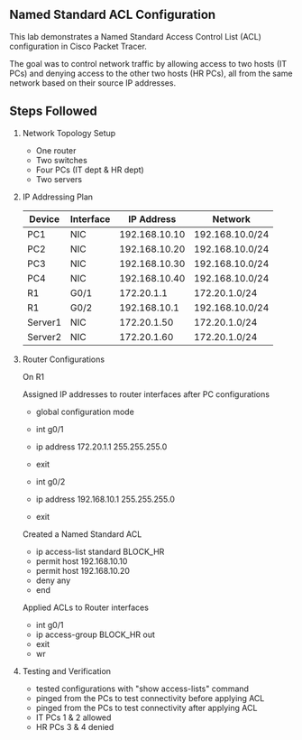 ## Named Standard ACL Configuration 

This lab demonstrates a Named Standard Access Control List (ACL) configuration in Cisco Packet Tracer.

The goal was to control network traffic by allowing access to two hosts (IT PCs) and denying access to the other two hosts (HR PCs), all from the same network based on their source IP addresses.

## Steps Followed
1. Network Topology Setup
   - One router
   - Two switches
   - Four PCs (IT dept & HR dept)
   - Two servers
  
2. IP Addressing Plan
   
   | Device | Interface | IP Address | Network |
   |---------|------------|-------------|----------|
   | PC1 | NIC | 192.168.10.10 | 192.168.10.0/24 |
   | PC2 | NIC | 192.168.10.20 | 192.168.10.0/24 |
   | PC3 | NIC | 192.168.10.30 | 192.168.10.0/24 |
   | PC4 | NIC | 192.168.10.40 | 192.168.10.0/24 |
   | R1 | G0/1 | 172.20.1.1 | 172.20.1.0/24 |
   | R1 | G0/2 | 192.168.10.1 | 192.168.10.0/24 |
   | Server1 | NIC | 172.20.1.50 | 172.20.1.0/24 |
   | Server2 | NIC | 172.20.1.60 | 172.20.1.0/24 |

4. Router Configurations
   
   On R1
   
   Assigned IP addresses to router interfaces after PC configurations
   - global configuration mode
   - int g0/1
   - ip address 172.20.1.1 255.255.255.0
   - exit

   - int g0/2
   - ip address 192.168.10.1 255.255.255.0
   - exit


   Created a Named Standard ACL
   - ip access-list standard BLOCK_HR
   - permit host 192.168.10.10
   - permit host 192.168.10.20
   - deny any
   - end


   Applied ACLs to Router interfaces
   - int g0/1
   - ip access-group BLOCK_HR out
   - exit
   - wr

5. Testing and Verification
   - tested configurations with "show access-lists" command
   - pinged from the PCs to test connectivity before applying ACL
   - pinged from the PCs to test connectivity after applying ACL
   - IT PCs 1 & 2 allowed
   - HR PCs 3 & 4 denied


   
   

















   

